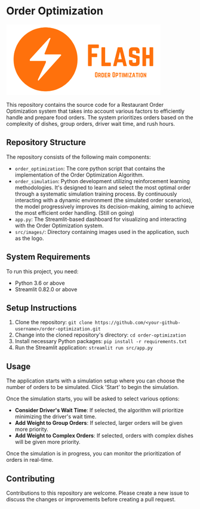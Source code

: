# Order Optimization

![Order Optimization](./src/images/logo.png)

This repository contains the source code for a Restaurant Order Optimization system that takes into account various factors to efficiently handle and prepare food orders. The system prioritizes orders based on the complexity of dishes, group orders, driver wait time, and rush hours.

## Repository Structure

The repository consists of the following main components:

- `order_optimization`: The core python script that contains the implementation of the Order Optimization Algorithm.
- `order_simulation`: Python development utilizing reinforcement learning methodologies. It's designed to learn and select the most optimal order through a systematic simulation training process. By continuously interacting with a dynamic environment (the simulated order scenarios), the model progressively improves its decision-making, aiming to achieve the most efficient order handling. (Still on going)
- `app.py`: The Streamlit-based dashboard for visualizing and interacting with the Order Optimization system.
- `src/images/`: Directory containing images used in the application, such as the logo.

## System Requirements

To run this project, you need:

- Python 3.6 or above
- Streamlit 0.82.0 or above

## Setup Instructions

1. Clone the repository: `git clone https://github.com/<your-github-username>/order-optimization.git`
2. Change into the cloned repository's directory: `cd order-optimization`
3. Install necessary Python packages: `pip install -r requirements.txt`
4. Run the Streamlit application: `streamlit run src/app.py`

## Usage

The application starts with a simulation setup where you can choose the number of orders to be simulated. Click 'Start' to begin the simulation. 

Once the simulation starts, you will be asked to select various options:

- **Consider Driver's Wait Time**: If selected, the algorithm will prioritize minimizing the driver's wait time.
- **Add Weight to Group Orders**: If selected, larger orders will be given more priority.
- **Add Weight to Complex Orders**: If selected, orders with complex dishes will be given more priority.

Once the simulation is in progress, you can monitor the prioritization of orders in real-time.

## Contributing

Contributions to this repository are welcome. Please create a new issue to discuss the changes or improvements before creating a pull request.
